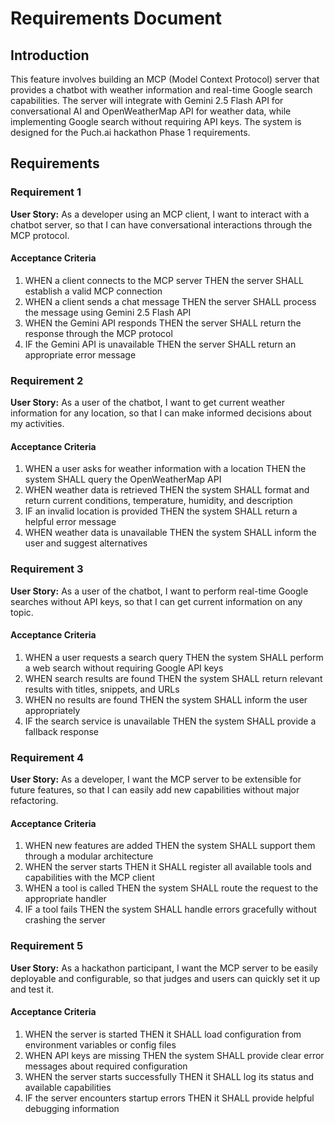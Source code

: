# Requirements Document

## Introduction

This feature involves building an MCP (Model Context Protocol) server that provides a chatbot with weather information and real-time Google search capabilities. The server will integrate with Gemini 2.5 Flash API for conversational AI and OpenWeatherMap API for weather data, while implementing Google search without requiring API keys. The system is designed for the Puch.ai hackathon Phase 1 requirements.

## Requirements

### Requirement 1

**User Story:** As a developer using an MCP client, I want to interact with a chatbot server, so that I can have conversational interactions through the MCP protocol.

#### Acceptance Criteria

1. WHEN a client connects to the MCP server THEN the server SHALL establish a valid MCP connection
2. WHEN a client sends a chat message THEN the server SHALL process the message using Gemini 2.5 Flash API
3. WHEN the Gemini API responds THEN the server SHALL return the response through the MCP protocol
4. IF the Gemini API is unavailable THEN the server SHALL return an appropriate error message

### Requirement 2

**User Story:** As a user of the chatbot, I want to get current weather information for any location, so that I can make informed decisions about my activities.

#### Acceptance Criteria

1. WHEN a user asks for weather information with a location THEN the system SHALL query the OpenWeatherMap API
2. WHEN weather data is retrieved THEN the system SHALL format and return current conditions, temperature, humidity, and description
3. IF an invalid location is provided THEN the system SHALL return a helpful error message
4. WHEN weather data is unavailable THEN the system SHALL inform the user and suggest alternatives

### Requirement 3

**User Story:** As a user of the chatbot, I want to perform real-time Google searches without API keys, so that I can get current information on any topic.

#### Acceptance Criteria

1. WHEN a user requests a search query THEN the system SHALL perform a web search without requiring Google API keys
2. WHEN search results are found THEN the system SHALL return relevant results with titles, snippets, and URLs
3. WHEN no results are found THEN the system SHALL inform the user appropriately
4. IF the search service is unavailable THEN the system SHALL provide a fallback response

### Requirement 4

**User Story:** As a developer, I want the MCP server to be extensible for future features, so that I can easily add new capabilities without major refactoring.

#### Acceptance Criteria

1. WHEN new features are added THEN the system SHALL support them through a modular architecture
2. WHEN the server starts THEN it SHALL register all available tools and capabilities with the MCP client
3. WHEN a tool is called THEN the system SHALL route the request to the appropriate handler
4. IF a tool fails THEN the system SHALL handle errors gracefully without crashing the server

### Requirement 5

**User Story:** As a hackathon participant, I want the MCP server to be easily deployable and configurable, so that judges and users can quickly set it up and test it.

#### Acceptance Criteria

1. WHEN the server is started THEN it SHALL load configuration from environment variables or config files
2. WHEN API keys are missing THEN the system SHALL provide clear error messages about required configuration
3. WHEN the server starts successfully THEN it SHALL log its status and available capabilities
4. IF the server encounters startup errors THEN it SHALL provide helpful debugging information